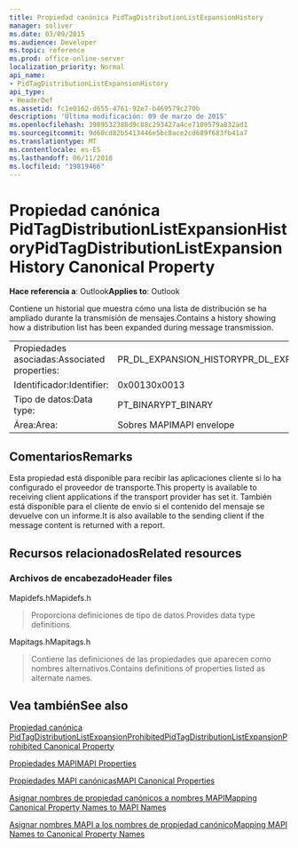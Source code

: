 ```yaml
---
title: Propiedad canónica PidTagDistributionListExpansionHistory
manager: soliver
ms.date: 03/09/2015
ms.audience: Developer
ms.topic: reference
ms.prod: office-online-server
localization_priority: Normal
api_name:
- PidTagDistributionListExpansionHistory
api_type:
- HeaderDef
ms.assetid: fc1e0162-d655-4761-92e7-b469579c270b
description: 'Última modificación: 09 de marzo de 2015'
ms.openlocfilehash: 3989532388d9c88c293427a4ce7109579a832ad1
ms.sourcegitcommit: 9d60cd82b5413446e5bc8ace2cd689f683fb41a7
ms.translationtype: MT
ms.contentlocale: es-ES
ms.lasthandoff: 06/11/2018
ms.locfileid: "19819466"
---
```

# <a name="pidtagdistributionlistexpansionhistory-canonical-property"></a><span data-ttu-id="741bb-103">Propiedad canónica PidTagDistributionListExpansionHistory</span><span class="sxs-lookup"><span data-stu-id="741bb-103">PidTagDistributionListExpansionHistory Canonical Property</span></span>

  
  
<span data-ttu-id="741bb-104">**Hace referencia a**: Outlook</span><span class="sxs-lookup"><span data-stu-id="741bb-104">**Applies to**: Outlook</span></span> 
  
<span data-ttu-id="741bb-105">Contiene un historial que muestra cómo una lista de distribución se ha ampliado durante la transmisión de mensajes.</span><span class="sxs-lookup"><span data-stu-id="741bb-105">Contains a history showing how a distribution list has been expanded during message transmission.</span></span> 
  
|||
|:-----|:-----|
|<span data-ttu-id="741bb-106">Propiedades asociadas:</span><span class="sxs-lookup"><span data-stu-id="741bb-106">Associated properties:</span></span>  <br/> |<span data-ttu-id="741bb-107">PR_DL_EXPANSION_HISTORY</span><span class="sxs-lookup"><span data-stu-id="741bb-107">PR_DL_EXPANSION_HISTORY</span></span>  <br/> |
|<span data-ttu-id="741bb-108">Identificador:</span><span class="sxs-lookup"><span data-stu-id="741bb-108">Identifier:</span></span>  <br/> |<span data-ttu-id="741bb-109">0x0013</span><span class="sxs-lookup"><span data-stu-id="741bb-109">0x0013</span></span>  <br/> |
|<span data-ttu-id="741bb-110">Tipo de datos:</span><span class="sxs-lookup"><span data-stu-id="741bb-110">Data type:</span></span>  <br/> |<span data-ttu-id="741bb-111">PT_BINARY</span><span class="sxs-lookup"><span data-stu-id="741bb-111">PT_BINARY</span></span>  <br/> |
|<span data-ttu-id="741bb-112">Área:</span><span class="sxs-lookup"><span data-stu-id="741bb-112">Area:</span></span>  <br/> |<span data-ttu-id="741bb-113">Sobres MAPI</span><span class="sxs-lookup"><span data-stu-id="741bb-113">MAPI envelope</span></span>  <br/> |
   
## <a name="remarks"></a><span data-ttu-id="741bb-114">Comentarios</span><span class="sxs-lookup"><span data-stu-id="741bb-114">Remarks</span></span>

<span data-ttu-id="741bb-115">Esta propiedad está disponible para recibir las aplicaciones cliente si lo ha configurado el proveedor de transporte.</span><span class="sxs-lookup"><span data-stu-id="741bb-115">This property is available to receiving client applications if the transport provider has set it.</span></span> <span data-ttu-id="741bb-116">También está disponible para el cliente de envío si el contenido del mensaje se devuelve con un informe.</span><span class="sxs-lookup"><span data-stu-id="741bb-116">It is also available to the sending client if the message content is returned with a report.</span></span> 
  
## <a name="related-resources"></a><span data-ttu-id="741bb-117">Recursos relacionados</span><span class="sxs-lookup"><span data-stu-id="741bb-117">Related resources</span></span>

### <a name="header-files"></a><span data-ttu-id="741bb-118">Archivos de encabezado</span><span class="sxs-lookup"><span data-stu-id="741bb-118">Header files</span></span>

<span data-ttu-id="741bb-119">Mapidefs.h</span><span class="sxs-lookup"><span data-stu-id="741bb-119">Mapidefs.h</span></span>
  
> <span data-ttu-id="741bb-120">Proporciona definiciones de tipo de datos.</span><span class="sxs-lookup"><span data-stu-id="741bb-120">Provides data type definitions.</span></span>
    
<span data-ttu-id="741bb-121">Mapitags.h</span><span class="sxs-lookup"><span data-stu-id="741bb-121">Mapitags.h</span></span>
  
> <span data-ttu-id="741bb-122">Contiene las definiciones de las propiedades que aparecen como nombres alternativos.</span><span class="sxs-lookup"><span data-stu-id="741bb-122">Contains definitions of properties listed as alternate names.</span></span>
    
## <a name="see-also"></a><span data-ttu-id="741bb-123">Vea también</span><span class="sxs-lookup"><span data-stu-id="741bb-123">See also</span></span>



[<span data-ttu-id="741bb-124">Propiedad canónica PidTagDistributionListExpansionProhibited</span><span class="sxs-lookup"><span data-stu-id="741bb-124">PidTagDistributionListExpansionProhibited Canonical Property</span></span>](pidtagdistributionlistexpansionprohibited-canonical-property.md)


[<span data-ttu-id="741bb-125">Propiedades MAPI</span><span class="sxs-lookup"><span data-stu-id="741bb-125">MAPI Properties</span></span>](mapi-properties.md)
  
[<span data-ttu-id="741bb-126">Propiedades MAPI canónicas</span><span class="sxs-lookup"><span data-stu-id="741bb-126">MAPI Canonical Properties</span></span>](mapi-canonical-properties.md)
  
[<span data-ttu-id="741bb-127">Asignar nombres de propiedad canónicos a nombres MAPI</span><span class="sxs-lookup"><span data-stu-id="741bb-127">Mapping Canonical Property Names to MAPI Names</span></span>](mapping-canonical-property-names-to-mapi-names.md)
  
[<span data-ttu-id="741bb-128">Asignar nombres MAPI a los nombres de propiedad canónico</span><span class="sxs-lookup"><span data-stu-id="741bb-128">Mapping MAPI Names to Canonical Property Names</span></span>](mapping-mapi-names-to-canonical-property-names.md)

